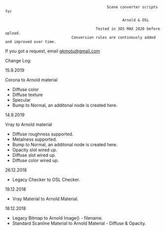                           
                          
                                                  Scene converter scripts for
                                                           
                                                         Arnold & OSL

                                             Tested in 3DS MAX 2020 before upload.
                                  Conversion rules are continously added and improved over time.
                               
If you got a request, email gkmotu@gmail.com

Change Log:

15.9.2019

Corona to Arnold material

- Diffuse color
- Diffuse texture
- Specular
- Bump to Normal, an additonal node is created here.


14.9.2019

Vray to Arnold material

- Diffuse roughness supported.
- Metalness supported.
- Bump to Normal, an additonal node is created here.
- Opacity slot wired up.
- Diffuse slot wired up.
- Diffuse color wired up.


26.12.2018

- Legacy Checker to OSL Checker.

19.12.2018

- Vray Material to Arnold Material.

18.12.2018

- Legacy Bitmap to Arnold Image() - filename.
- Standard Scanline Material to Arnold Material - Diffuse & Opacity.




